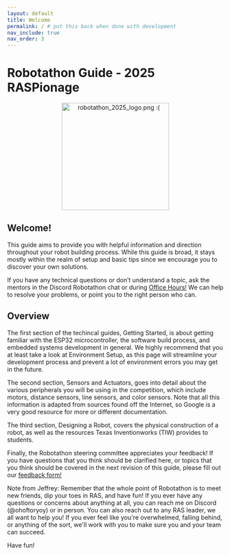 ```yaml
---
layout: default
title: Welcome
permalink: / # put this back when done with development
nav_include: true
nav_order: 3
---
```


# Robotathon Guide - 2025 RASPionage

<div style="text-align: center;">
<img src="{{ '/_assets/images/robotathon_2025_logo.png' | prepend: site.baseurl }}" alt="robotathon_2025_logo.png :(" width="250" height="250">
</div>

## Welcome!

This guide aims to provide you with helpful information and direction throughout your robot building process. While this guide is broad, it stays mostly within the realm of setup and basic tips since we encourage you to discover your own solutions.

If you have any technical questions or don’t understand a topic, ask the mentors in the Discord Robotathon chat or during [Office Hours!](https://docs.google.com/spreadsheets/d/132Lb-cNybgYhRVPhrrf0xoe3HGi9ErQ2J2lOkMYBeXc/edit?gid=0#gid=0) We can help to resolve your problems, or point you to the right person who can.

## Overview

The first section of the techincal guides, Getting Started, is about getting familiar with the ESP32 microcontroller, the software build process, and embedded systems development in general. We highly recommend that you at least take a look at Environment Setup, as this page will streamline your development process and prevent a lot of environment errors you may get in the future.

The second section, Sensors and Actuators, goes into detail about the various peripherals you will be using in the competition, which include motors, distance sensors, line sensors, and color sensors. Note that all this information is adapted from sources found off the Internet, so Google is a very good resource for more or different documentation.

The third section, Designing a Robot, covers the physical construction of a robot, as well as the resources Texas Inventionworks (TIW) provides to students.

Finally, the Robotathon steering committee appreciates your feedback! If you have questions that you think should be clarified here, or topics that you think should be covered in the next revision of this guide, please fill out our [feedback form!](https://forms.gle/hS7MTfwRQMTDNHXC7)


Note from Jeffrey:
Remember that the whole point of Robotathon is to meet new friends, dip your toes in RAS, and have fun! If you ever have any questions or concerns about anything at all, you can reach me on Discord (@ohoftoryoy) or in person. You can also reach out to any RAS leader, we all want to help you! If you ever feel like you're overwhelmed, falling behind, or anything of the sort, we'll work with you to make sure you and your team can succeed.

Have fun!
